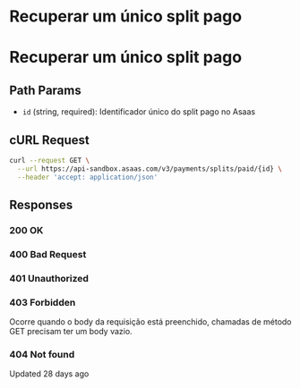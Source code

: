 # Recuperar um único split pago

# Recuperar um único split pago

## Path Params
- `id` (string, required): Identificador único do split pago no Asaas

## cURL Request
```bash
curl --request GET \
  --url https://api-sandbox.asaas.com/v3/payments/splits/paid/{id} \
  --header 'accept: application/json'
```

## Responses
### 200 OK
### 400 Bad Request
### 401 Unauthorized
### 403 Forbidden
Ocorre quando o body da requisição está preenchido, chamadas de método GET precisam ter um body vazio.
### 404 Not found

Updated 28 days ago
